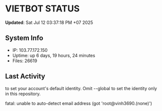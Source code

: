 # VIETBOT STATUS
**Updated**: Sat Jul 12 03:37:18 PM +07 2025

## System Info
- IP: 103.77.172.150
- Uptime: up 6 days, 19 hours, 24 minutes
- Files: 26619

## Last Activity

to set your account's default identity.
Omit --global to set the identity only in this repository.

fatal: unable to auto-detect email address (got 'root@vinh3690.(none)')
